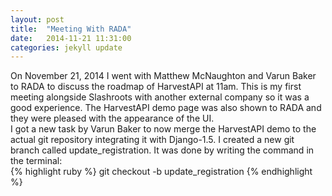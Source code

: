 ```yaml
---
layout: post
title:  "Meeting With RADA"
date:   2014-11-21 11:31:00
categories: jekyll update
---
```


On November 21, 2014 I went with Matthew McNaughton and Varun Baker to RADA to discuss the roadmap of HarvestAPI at 11am. This is 
my first meeting alongside Slashroots with another external company so it was a good experience. The HarvestAPI demo page was also 
shown to RADA and they were pleased with the appearance of the UI.
<br/>
I got a new task by Varun Baker to now merge the HarvestAPI demo to the actual git repository integrating it with Django-1.5. I 
created a new git branch called update_registration. It was done by writing the command in the terminal:
<br/>
{% highlight ruby %}
git checkout -b update_registration
{% endhighlight %}